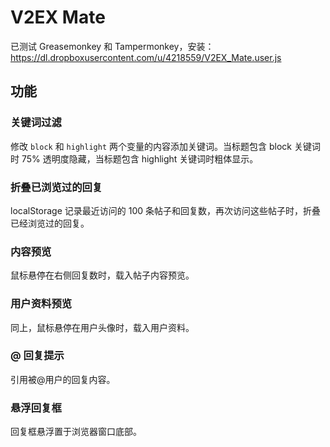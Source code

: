 # V2EX Mate

已测试 Greasemonkey 和 Tampermonkey，安装：https://dl.dropboxusercontent.com/u/4218559/V2EX_Mate.user.js

## 功能

### 关键词过滤

修改 `block` 和 `highlight` 两个变量的内容添加关键词。当标题包含 block 关键词时 75% 透明度隐藏，当标题包含 highlight 关键词时粗体显示。

### 折叠已浏览过的回复

localStorage 记录最近访问的 100 条帖子和回复数，再次访问这些帖子时，折叠已经浏览过的回复。

### 内容预览

鼠标悬停在右侧回复数时，载入帖子内容预览。

### 用户资料预览

同上，鼠标悬停在用户头像时，载入用户资料。

### @ 回复提示

引用被@用户的回复内容。

### 悬浮回复框

回复框悬浮置于浏览器窗口底部。
